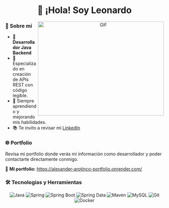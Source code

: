 <h1 align="center">👋 ¡Hola! Soy Leonardo</h1>

<a target="_blank" align="center">
  <img align="right" height="300" width="400" alt="GIF" src="https://media3.giphy.com/media/v1.Y2lkPTc5MGI3NjExcGtvbjF0cGphZGczYW94amR2Mzc0bThpdnZyM3Bma240N3B0cm1vaCZlcD12MV9pbnRlcm5hbF9naWZfYnlfaWQmY3Q9Zw/l41lUJ1YoZB1lHVPG/giphy.gif">
</a>

### 📌 Sobre mí

- 💼 **Desarrollador Java Backend**
- 🌱 Especializado en creación de APIs REST con código legible.
- 🎯 Siempre aprendiendo y mejorando mis habilidades.
- 📚 Te invito a revisar mi [LinkedIn](https://www.linkedin.com/in/alexanderarotinco)

### 🌐 Portfolio

Revisa mi portfolio donde verás mi información como desarrollador y poder contactarte directamente conmigo.

🔗 **Mi portfolio:** https://alexander-arotinco-portfolio.onrender.com/

### 🛠️ Tecnologías y Herramientas

<div align="center">

![Java](https://img.shields.io/badge/Java-%23ED8B00.svg?style=for-the-badge&logo=java&logoColor=white)
![Spring](https://img.shields.io/badge/Spring-%236DB33F.svg?style=for-the-badge&logo=spring&logoColor=white)
![Spring Boot](https://img.shields.io/badge/Spring_Boot-%236DB33F.svg?style=for-the-badge&logo=springboot&logoColor=white)
![Spring Data](https://img.shields.io/badge/Spring_Data-%236DB33F.svg?style=for-the-badge&logo=spring&logoColor=white)
![Maven](https://img.shields.io/badge/Maven-%23C71A36.svg?style=for-the-badge&logo=apache-maven&logoColor=white)
![MySQL](https://img.shields.io/badge/MySQL-4479A1.svg?style=for-the-badge&logo=mysql&logoColor=white)
![Git](https://img.shields.io/badge/Git-%23F05033.svg?style=for-the-badge&logo=git&logoColor=white)
![Docker](https://img.shields.io/badge/Docker-%230db7ed.svg?style=for-the-badge&logo=docker&logoColor=white)

</div>
